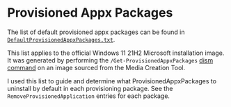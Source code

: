 # Provisioned Appx Packages

The list of default provisioned appx packages can be found
in [`DefaultProvisionedAppxPackages.txt`](provisioned-appx-packages/DefaultProvisionedAppxPackages.txt).

This list applies to the official Windows 11 21H2 Microsoft installation image. It was generated by
performing the `/Get-ProvisionedAppxPackages`
[dism command](dism-commands.md#get-provisioned-appx-packages) on an image sourced from the Media
Creation Tool.

I used this list to guide and determine what ProvisionedAppxPackages to uninstall by default in each
provisioning package. See the `RemoveProvisionedApplication` entries for each package.